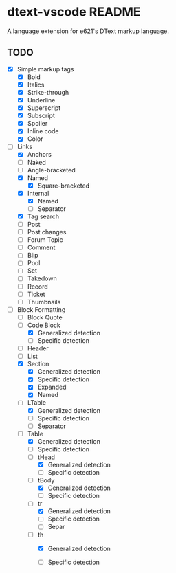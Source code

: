 # dtext-vscode README

A language extension for e621's DText markup language.

## TODO
- [x] Simple markup tags
	- [x] Bold
	- [x] Italics
	- [x] Strike-through
	- [x] Underline
	- [x] Superscript
	- [x] Subscript
	- [x] Spoiler
	- [x] Inline code
	- [x] Color
- [ ] Links
	- [x] Anchors
	- [ ] Naked
	- [ ] Angle-bracketed
	- [x] Named
		- [x] Square-bracketed
	- [x] Internal
		- [x] Named
		- [ ] Separator
	- [x] Tag search
	- [ ] Post
	- [ ] Post changes
	- [ ] Forum Topic
	- [ ] Comment
	- [ ] Blip
	- [ ] Pool
	- [ ] Set
	- [ ] Takedown
	- [ ] Record
	- [ ] Ticket
	- [ ] Thumbnails
- [ ] Block Formatting
	- [ ] Block Quote
	- [ ] Code Block
		- [x] Generalized detection
		- [ ] Specific detection
	- [ ] Header
	- [ ] List
	- [x] Section
		- [x] Generalized detection
		- [x] Specific detection
		- [x] Expanded
		- [x] Named
	- [ ] LTable
		- [x] Generalized detection
		- [ ] Specific detection
		- [ ] Separator
	- [ ] Table
		- [x] Generalized detection
		- [ ] Specific detection
		- [ ] tHead
			- [x] Generalized detection
			- [ ] Specific detection
		- [ ] tBody
			- [x] Generalized detection
			- [ ] Specific detection
		- [ ] tr
			- [x] Generalized detection
			- [ ] Specific detection
			- [ ] Separ
		- [ ] th
			- [x] Generalized detection
			- [ ] Specific detection
		